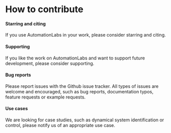 # How to contribute

#### Starring and citing

If you use AutomationLabs in your work, please consider starring and citing.

#### Supporting

If you like the work on AutomationLabs and want to support future development, please consider supporting.

#### Bug reports

Please report issues with the Github issue tracker. All types of issues are welcome and encouraged, such as bug reports, documentation typos, feature requests or example requests.

#### Use cases

We are looking for case studies, such as dynamical system identification or control, please notify us of an appropriate use case.
